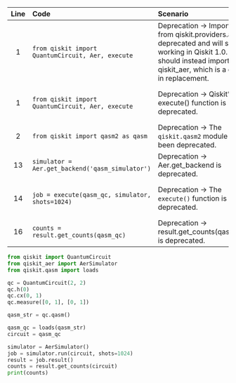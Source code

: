 | Line | Code | Scenario | Reference | Artifact | Refactoring |
| :--: | :--- | :------- | :-------: | :------- | :---------- |
| 1 | `from qiskit import QuantumCircuit, Aer, execute` | Deprecation -> Importing from qiskit.providers.aer is deprecated and will stop working in Qiskit 1.0. You should instead import from qiskit_aer, which is a drop-in replacement. | 548acfe8-db26-45b7-ab5c-c637c63ee4b0 | Aer | `from qiskit_aer import AerSimulator` |
| 1 | `from qiskit import QuantumCircuit, Aer, execute` | Deprecation -> Qiskit’s execute() function is deprecated. | 7dcaf104-d552-4d87-994a-c7691846d9a9 | execute | |
| 2 | `from qiskit import qasm2 as qasm` | Deprecation -> The `qiskit.qasm2` module has been deprecated. | IK | qasm2 | `from qiskit.qasm import loads` |
| 13 | `simulator = Aer.get_backend('qasm_simulator')` | Deprecation -> Aer.get_backend is deprecated. | IK | Aer.get_backend | `simulator = AerSimulator()` |
| 14 | `job = execute(qasm_qc, simulator, shots=1024)` | Deprecation -> The `execute()` function is deprecated. | 7dcaf104-d552-4d87-994a-c7691846d9a9 | execute | `job = simulator.run(circuit, shots=1024)` |
| 16 | `counts = result.get_counts(qasm_qc)` | Deprecation -> result.get_counts(qasm_qc) is deprecated. | IK | result.get_counts | `counts = result.get_counts(circuit)` |

```python
from qiskit import QuantumCircuit
from qiskit_aer import AerSimulator
from qiskit.qasm import loads

qc = QuantumCircuit(2, 2)
qc.h(0)
qc.cx(0, 1)
qc.measure([0, 1], [0, 1])

qasm_str = qc.qasm()

qasm_qc = loads(qasm_str)
circuit = qasm_qc

simulator = AerSimulator()
job = simulator.run(circuit, shots=1024)
result = job.result()
counts = result.get_counts(circuit)
print(counts)
```